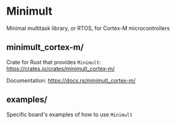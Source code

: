 # Minimult

Minimal multitask library, or RTOS, for Cortex-M microcontrollers

## minimult_cortex-m/

Crate for Rust that provides `Minimult`: https://crates.io/crates/minimult_cortex-m/

Documentation: https://docs.rs/minimult_cortex-m/

## examples/

Specific board's examples of how to use `Minimult`

